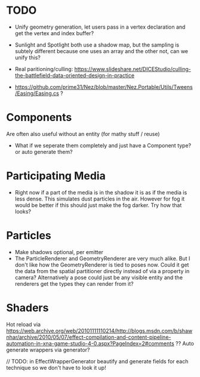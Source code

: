 # TODO

- Unify geometry generation, let users pass in a vertex declaration and get the vertex and index buffer?

- Sunlight and Spotlight both use a shadow map, but the sampling is subtely different because one uses an array and the other not, can we unify this?

- Real paritioning/culling: https://www.slideshare.net/DICEStudio/culling-the-battlefield-data-oriented-design-in-practice

- https://github.com/prime31/Nez/blob/master/Nez.Portable/Utils/Tweens/Easing/Easing.cs ?

# Components
Are often also useful without an entity (for mathy stuff / reuse)
- What if we seperate them completely and just have a Component<T> type? or auto generate them?

# Participating Media
- Right now if a part of the media is in the shadow it is as if the media is less dense. This simulates dust particles in the air.
However for fog it would be better if this should just make the fog darker. Try how that looks?

# Particles
- Make shadows optional, per emitter
- The ParticleRenderer and GeometryRenderer are very much alike. But I don't like how the GeometryRenderer is tied to
poses now. Could it get the data from the spatial partitioner directly instead of via a property in camera? Alternatively a
pose could just be any visible entity and the renderers get the types they can render from it?


# Shaders
Hot reload via https://web.archive.org/web/20101111110214/http://blogs.msdn.com/b/shawnhar/archive/2010/05/07/effect-compilation-and-content-pipeline-automation-in-xna-game-studio-4-0.aspx?PageIndex=2#comments
??
Auto generate wrappers via generator?

// TODO: in EffectWrapperGenerator beautify and generate fields for each technique so we don't have to look it up!